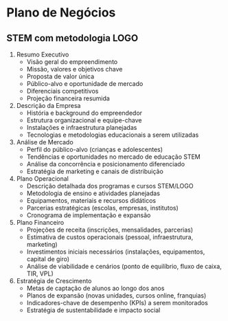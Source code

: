 # Plano de Negócios

## STEM com metodologia LOGO

1.  Resumo Executivo
    *   Visão geral do empreendimento
    *   Missão, valores e objetivos chave
    *   Proposta de valor única
    *   Público-alvo e oportunidade de mercado
    *   Diferenciais competitivos
    *   Projeção financeira resumida
2.  Descrição da Empresa
    *   História e background do empreendedor
    *   Estrutura organizacional e equipe-chave
    *   Instalações e infraestrutura planejadas
    *   Tecnologias e metodologias educacionais a serem utilizadas
3.  Análise de Mercado
    *   Perfil do público-alvo (crianças e adolescentes)
    *   Tendências e oportunidades no mercado de educação STEM
    *   Análise da concorrência e posicionamento diferenciado
    *   Estratégia de marketing e canais de distribuição
4.  Plano Operacional
    *   Descrição detalhada dos programas e cursos STEM/LOGO
    *   Metodologia de ensino e atividades planejadas
    *   Equipamentos, materiais e recursos didáticos
    *   Parcerias estratégicas (escolas, empresas, institutos)
    *   Cronograma de implementação e expansão
5.  Plano Financeiro
    *   Projeções de receita (inscrições, mensalidades, parcerias)
    *   Estimativa de custos operacionais (pessoal, infraestrutura, marketing)
    *   Investimentos iniciais necessários (instalações, equipamentos, capital de giro)
    *   Análise de viabilidade e cenários (ponto de equilíbrio, fluxo de caixa, TIR, VPL)
6.  Estratégia de Crescimento
    *   Metas de captação de alunos ao longo dos anos
    *   Planos de expansão (novas unidades, cursos online, franquias)
    *   Indicadores-chave de desempenho (KPIs) a serem monitorados
    *   Estratégia de sustentabilidade e impacto social
